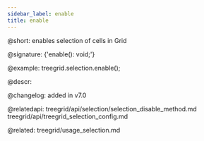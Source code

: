 ```yaml
---
sidebar_label: enable
title: enable
---          
```


@short: enables selection of cells in Grid

@signature: {'enable(): void;'}





@example:
treegrid.selection.enable();


@descr:

@changelog:
added in v7.0

@relatedapi: 
treegrid/api/selection/selection_disable_method.md
treegrid/api/treegrid_selection_config.md

@related: treegrid/usage_selection.md



